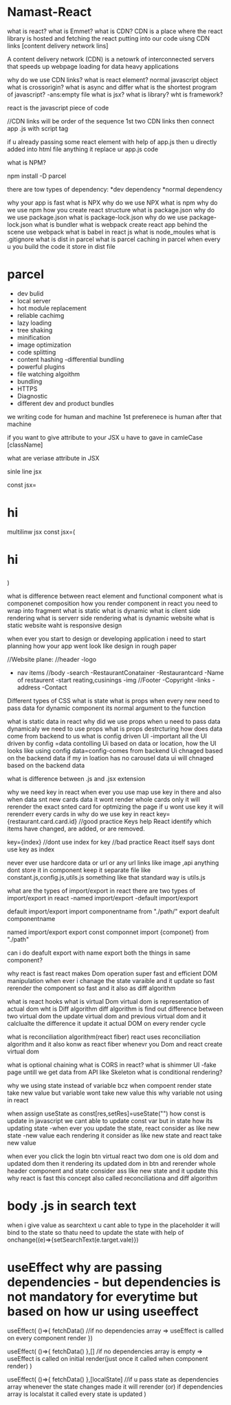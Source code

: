 # Namast-React
what is react?
what is Emmet?
what is CDN?
CDN is a place where the react library is hosted and fetching the react putting into our code uisng CDN links [content delivery network lins]

A content delivery network (CDN) is a netowrk of interconnected servers that speeds up webpage loading for data heavy applications

why do we use CDN links?
what is react element?
normal javascript object
what is crossorigin?
what is async and differ
what is the shortest program of javascript? 
-ans:empty file
what is jsx?
what is library?
wht is framework?

react is the javascript piece of code

//CDN links will be order of the sequence
1st two CDN links 
then connect app .js with script tag

if u already passing some react element with help of app.js then u directly added into html file anything it replace ur app.js code

what is NPM?

npm install
 -D parcel

there are tow types of dependency:
*dev dependency
*normal dependency

why your app is fast
what is NPX
why do we use NPX
what is npm
why do we use npm
how you create react structure
what is package.json
why do we use package.json
what is package-lock.json
why do we use package-lock.json
what is bundler
what is webpack
create react app behind the scene use webpack
what is babel in react js
what is node_moules
what is .gitignore
what is dist in parcel
what is parcel caching in parcel
when every u you build the code it store in dist file 

# parcel
- dev bulid
- local server
- hot module replacement 
- reliable cachimg
- lazy loading
- tree shaking
- minification
- image optimization
- code splitting
- content hashing
-differential bundling
- powerful plugins
- file watching algoithm
- bundling
- HTTPS
- Diagnostic
- different dev and product bundles

we writing code for human and machine 1st preferenece is human after that machine

if you want to give attribute to your JSX u have to gave in camleCase [className]

what are veriase attribute in JSX

sinle line jsx

const jsx=<h1>hi</h1>

multilinw jsx
const jsx=(<h1>
hi
</h1>)

what is difference between react element and functional component
what is componenet composition
how you render component in react
<reactcomponent/>  you need to wrap into fragment
what is static
what is dynamic
what is client side rendering
what is serverr side rendering
what is dynamic website
what is static website
waht is responsive design

when ever you start to design or developing application i need to start planning how your app went look like design in rough paper

//Website plane:
//header
 -logo
 - nav items
 //body
  -search
  -RestaurantConatainer
  -Restaurantcard
      -Name of restaurent
      -start reating,cusinings
      -img
//Footer
 -Copyright
 -links
 -address
 -Contact

 Different types of CSS
what is  state
what is props
when every new need to pass data for dynamic component 
its normal argument to the function

what is static data in react
why did we use props
when u need to pass data dynamicaly we need to use props
what is props destrcturing
how does data come from backend to us
what is config driven UI -important
all the UI driven by config =data
contolling Ui based on data or location, how the UI looks like using config
data=config-comes from backend
Ui chnaged based on the backend data if my in loation has no carousel data ui will chnaged based on the backend data

what is difference between .js and .jsx extension

why we need key in react
when ever you use map use key in there and also
when data snt new cards data it wont render whole cards only it will rerender the exact snted card for optmizing the page if u wont use key it will rerenderr every cards in 
why do we use key in react
key={restaurant.card.card.id}     //good practice
Keys help React identify which items have changed, are added, or are removed.


key={index}  //dont use index for key  //bad practice
React itself says dont use key as index 

never ever use hardcore data or url or any url links like image ,api anything dont store it in component keep it separate file
like constant.js,config.js,utils.js something like that standard way is utils.js

what are the types of import/export in react
there are two types of import/export in react
-named import/export
-default import/export

default import/export
  import componentname from "./path/"
  export deafult componentname

named import/export
  export const componnet
  import {componet} from "./path"

can i do deafult export with name export both the things in same component?

why react is fast
react makes Dom operation super fast and efficient DOM manipulation when ever i chanage the state varaible and it update so fast rerender the component so fast and it also as diff algorithm

what is react hooks
what is virtual Dom 
virtual dom is representation of actual dom
wht is Diff algorithm
diff algorithm is find out difference between two virtual dom the update virtual dom and previous virtual dom and it calclualte the difference it update it actual DOM on every render cycle

what is reconciliation algorithm(react fiber)
react uses reconciliation algorithm and it also konw as react fiber whenevr you Dom and react create virtual dom

what is optional chaining
what is CORS in react?
what is shimmer UI -fake page untill we get data from API like Skeleton
what is conditional rendering?

why we using state instead of variable bcz when compoent render state take new value but variable wont take new value this why variable not using in react 

when assign useState as const[res,setRes]=useState("") how const is update in javascript we cant able to update const var but in state how its updating state -when ever you update the state, react consider as like new state -new value each rendering it consider as like new state and react take new value


when ever you click the login btn virtual react two dom one is old dom and updated dom then it rendering its updated dom in btn and rerender whole header component and state consider ass like new state and it update this why react is fast this concept also called reconciliationa and diff algorithm

# body .js in search text
 when i give value as searchtext u cant able to type in the placeholder it will bind to the state so thatu need to update the state with help of onchange((e)=>{setSearchText(e.target.vale)})

 # useEffect why are passing dependencies - but dependencies is not mandatory for everytime but based on how ur using useeffect

useEffect(
  ()=>{
    fetchData()  //if no dependencies array => useEffect is callled on every component render
  })

 useEffect(
  ()=>{
    fetchData()
  },[] /if no dependencies array is empty => useEffect is called on initial render(just once it called when component render)
 )

 useEffect(
  ()=>{
    fetchData()
  },[localState]   //if u pass state as dependencies array whenever the state changes made it will rerender
  (or) if dependencies array is localstat it called every state is updated
 )
